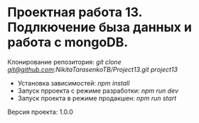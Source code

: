 # Проектная работа 13. Подлкючение быза данных и работа с mongoDB.

Клонирование репозитория: *git clone git@github.com:NikitaTarasenkoTB/Project13.git project13* 

+ Установка зависимостей: *npm install*
+ Запуск прроекта с режиме разработки: *npm run dev*
+ Запуск проекта в режиме продакшен: *npm run start*

Версия проекта: 1.0.0

